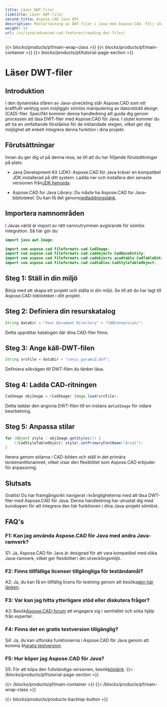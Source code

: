 ```yaml
---
title: Läser DWT-filer
linktitle: Läser DWT-filer
second_title: Aspose.CAD Java API
description: Mästarläsning av DWT-filer i Java med Aspose.CAD. Följ vår steg-för-steg-guide för sömlös integration.
weight: 14
url: /sv/java/advanced-cad-features/reading-dwt-files/
---
```


{{< blocks/products/pf/main-wrap-class >}}
{{< blocks/products/pf/main-container >}}
{{< blocks/products/pf/tutorial-page-section >}}

# Läser DWT-filer

## Introduktion

I den dynamiska sfären av Java-utveckling står Aspose.CAD som ett kraftfullt verktyg som möjliggör sömlös manipulering av datorstödd design (CAD)-filer. Specifikt kommer denna handledning att guida dig genom processen att läsa DWT-filer med Aspose.CAD för Java. I slutet kommer du att ha en omfattande förståelse för de inblandade stegen, vilket ger dig möjlighet att enkelt integrera denna funktion i dina projekt.

## Förutsättningar

Innan du ger dig ut på denna resa, se till att du har följande förutsättningar på plats:

- Java Development Kit (JDK): Aspose.CAD för Java kräver en kompatibel JDK installerad på ditt system. Ladda ner och installera den senaste versionen från[JDK hemsida](https://www.oracle.com/java/technologies/javase-downloads.html).

-  Aspose.CAD for Java Library: Du måste ha Aspose.CAD for Java-biblioteket. Du kan få det genom[nedladdningslänk](https://releases.aspose.com/cad/java/).

## Importera namnområden

I Javas värld är import av rätt namnutrymmen avgörande för sömlös integration. Så här gör du:

```java
import java.awt.Image;

import com.aspose.cad.fileformats.cad.CadImage;
import com.aspose.cad.fileformats.cad.cadobjects.CadBaseEntity;
import com.aspose.cad.fileformats.cad.cadobjects.acadtable.CadTableEntity;
import com.aspose.cad.fileformats.cad.cadtables.CadStyleTableObject;
```

## Steg 1: Ställ in din miljö

Börja med att skapa ett projekt och ställa in din miljö. Se till att du har lagt till Aspose.CAD-biblioteket i ditt projekt.

## Steg 2: Definiera din resurskatalog

```java
String dataDir = "Your Document Directory" + "CADConversion/";
```

Detta upprättar katalogen där dina CAD-filer finns.

## Steg 3: Ange käll-DWT-filen

```java
String srcFile = dataDir + "conic_pyramid.dxf";
```

Definiera sökvägen till DWT-filen du tänker läsa.

## Steg 4: Ladda CAD-ritningen

```java
CadImage objImage = (CadImage) Image.load(srcFile);
```

 Detta laddar den angivna DWT-filen till en instans av`CadImage` för vidare bearbetning.

## Steg 5: Anpassa stilar

```java
for (Object style : objImage.getStyles()) {
    ((CadStyleTableObject) style).setPrimaryFontName("Arial");
}
```

Iterera genom stilarna i CAD-bilden och ställ in det primära teckensnittsnamnet, vilket visar den flexibilitet som Aspose.CAD erbjuder för anpassning.

## Slutsats

Grattis! Du har framgångsrikt navigerat i krångligheterna med att läsa DWT-filer med Aspose.CAD för Java. Denna handledning har utrustat dig med kunskapen för att integrera den här funktionen i dina Java-projekt sömlöst.

## FAQ's

### F1: Kan jag använda Aspose.CAD för Java med andra Java-ramverk?

S1: Ja, Aspose.CAD för Java är designad för att vara kompatibel med olika Java-ramverk, vilket ger flexibilitet i din utvecklingsmiljö.

### F2: Finns tillfälliga licenser tillgängliga för teständamål?

 A2: Ja, du kan få en tillfällig licens för testning genom att besöka[den här länken](https://purchase.aspose.com/temporary-license/).

### F3: Var kan jag hitta ytterligare stöd eller diskutera frågor?

 A3: Besök[Aspose.CAD-forum](https://forum.aspose.com/c/cad/19) att engagera sig i samhället och söka hjälp från experter.

### F4: Finns det en gratis testversion tillgänglig?

 S4: Ja, du kan utforska funktionerna i Aspose.CAD för Java genom att komma åt[gratis testversion](https://releases.aspose.com/).

### F5: Hur köper jag Aspose.CAD för Java?

 S5: För att köpa den fullständiga versionen, besök[köplänk](https://purchase.aspose.com/buy).
{{< /blocks/products/pf/tutorial-page-section >}}

{{< /blocks/products/pf/main-container >}}
{{< /blocks/products/pf/main-wrap-class >}}

{{< blocks/products/products-backtop-button >}}
